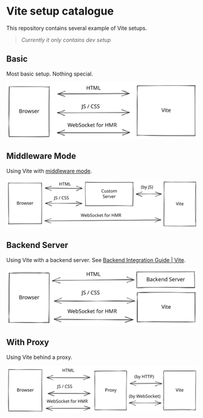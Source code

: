 # Vite setup catalogue

This repository contains several example of Vite setups.

> *Currently it only contains dev setup*

## Basic
Most basic setup. Nothing special.

![](/docs-image/basic.svg)

## Middleware Mode
Using Vite with [middleware mode](https://vitejs.dev/guide/ssr.html#setting-up-the-dev-server).

![](/docs-image/middleware-mode.svg)

## Backend Server
Using Vite with a backend server. See [Backend Integration Guide | Vite](https://vitejs.dev/guide/backend-integration.html).

![](/docs-image/backend-server.svg)

## With Proxy
Using Vite behind a proxy.

![](/docs-image/with-proxy.svg)
